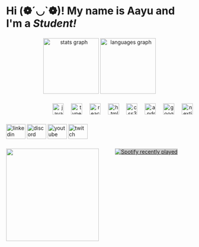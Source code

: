 <h1 align="left">Hi (❁´◡`❁)! My name is <b>Aayu</b> and I'm a <i>Student!</i></h1>

###

<div align="center">
  <img src="https://github-readme-stats.vercel.app/api?username=JUCILY117&hide_title=false&hide_rank=false&show_icons=true&include_all_commits=true&count_private=true&disable_animations=false&theme=dracula&locale=en&hide_border=false" height="150" alt="stats graph" />
  <img src="https://github-readme-stats.vercel.app/api/top-langs?username=JUCILY117&locale=en&hide_title=false&layout=compact&card_width=320&langs_count=5&theme=dark&hide_border=false&custom_title=Languages%20I%20use" height="150" alt="languages graph" />
</div>

###

<div align="right">
  <img src="https://cdn.jsdelivr.net/gh/devicons/devicon/icons/javascript/javascript-original.svg" height="30" alt="javascript logo" />
  <img width="12" />
  <img src="https://cdn.jsdelivr.net/gh/devicons/devicon/icons/typescript/typescript-original.svg" height="30" alt="typescript logo" />
  <img width="12" />
  <img src="https://cdn.jsdelivr.net/gh/devicons/devicon/icons/react/react-original.svg" height="30" alt="react logo" />
  <img width="12" />
  <img src="https://cdn.jsdelivr.net/gh/devicons/devicon/icons/html5/html5-original.svg" height="30" alt="html5 logo" />
  <img width="12" />
  <img src="https://cdn.jsdelivr.net/gh/devicons/devicon/icons/css3/css3-original.svg" height="30" alt="css3 logo" />
  <img width="12" />
  <img src="https://cdn.jsdelivr.net/gh/devicons/devicon/icons/androidstudio/androidstudio-original.svg" height="30" alt="androidstudio logo" />
  <img width="12" />
  <img src="https://cdn.jsdelivr.net/gh/devicons/devicon/icons/googlecloud/googlecloud-original.svg" height="30" alt="googlecloud logo" />
  <img width="12" />
  <img src="https://cdn.jsdelivr.net/gh/devicons/devicon/icons/nextjs/nextjs-original.svg" height="30" alt="nextjs logo" />
</div>

###

<div align="left">
  <img src="https://raw.githubusercontent.com/maurodesouza/profile-readme-generator/master/src/assets/icons/social/linkedin/default.svg" width="52" height="40" alt="linkedin logo" />
  <img src="https://raw.githubusercontent.com/maurodesouza/profile-readme-generator/master/src/assets/icons/social/discord/default.svg" width="52" height="40" alt="discord logo" />
  <img src="https://raw.githubusercontent.com/maurodesouza/profile-readme-generator/master/src/assets/icons/social/youtube/default.svg" width="52" height="40" alt="youtube logo" />
  <img src="https://raw.githubusercontent.com/maurodesouza/profile-readme-generator/master/src/assets/icons/social/twitch/default.svg" width="52" height="40" alt="twitch logo" />
</div>

###

<img align="left" height="250" src="https://media.tenor.com/UePqw3aFDY8AAAAM/emma-myers-wednesday-netflix.gif" />

###

<div align="center">
  <a href="https://open.spotify.com/user/ctcv9kcrrch2lf4xra023d4f7">
    <img src="https://spotify-recently-played-readme.vercel.app/api?user=ctcv9kcrrch2lf4xra023d4f7&count=3&unique=true" alt="Spotify recently played" style="background-color:#ccc;" target="_blank"/>
  </a>
</div>

###

<br clear="both">

<!--![Snake animation](https://github.com/JUCILY117/JUCILY117/raw/github-contribution-grid-snake.svg)-->
